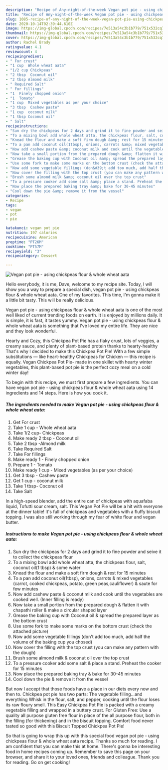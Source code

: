 ```yaml
---
description: "Recipe of Any-night-of-the-week Vegan pot pie - using chickpeas flour &amp;amp; whole wheat aata"
title: "Recipe of Any-night-of-the-week Vegan pot pie - using chickpeas flour &amp;amp; whole wheat aata"
slug: 1085-recipe-of-any-night-of-the-week-vegan-pot-pie-using-chickpeas-flour-and-amp-whole-wheat-aata
date: 2020-10-14T02:39:44.610Z
image: https://img-global.cpcdn.com/recipes/7e513a54c3b1b779/751x532cq70/vegan-pot-pie-using-chickpeas-flour-whole-wheat-aata-recipe-main-photo.jpg
thumbnail: https://img-global.cpcdn.com/recipes/7e513a54c3b1b779/751x532cq70/vegan-pot-pie-using-chickpeas-flour-whole-wheat-aata-recipe-main-photo.jpg
cover: https://img-global.cpcdn.com/recipes/7e513a54c3b1b779/751x532cq70/vegan-pot-pie-using-chickpeas-flour-whole-wheat-aata-recipe-main-photo.jpg
author: Rachel Brady
ratingvalue: 4.1
reviewcount: 4
recipeingredient:
- " For crust"
- "1 cup  Whole wheat aata"
- "1/2 cup Chickpeas"
- "2 tbsp  Coconut oil"
- "2 tbsp Almond milk"
- " Required Salt"
- " For fillings"
- "1  Finely chopped onion"
- "1  Tomato"
- "1 cup  Mixed vegetables as per your choice"
- "3 tbsp  Cashew paste"
- "1 cup  coconut milk"
- "1 tbsp Coconut oil"
- " Salt"
recipeinstructions:
- "Sun dry the chickpeas for 2 days and grind it to fine powder and seive it to collect the chickpeas flour"
- "To a mixing bowl add whole wheat atta, the chickpeas flour, salt, coconut oil(1 tbsp) &amp; some water"
- "Knead the flour and make a soft firm dough &amp; rest for 15 minutes"
- "To a pan add coconut oil(1tbsp), onions, carrots &amp; mixed vegetables (carrot, cooked chickpeas, potato, green peas,cauliflower) &amp; saute for few minutes"
- "Now add cashew paste &amp; coconut milk and cook until the vegetables are cooked well. (Inner filling is ready)"
- "Now take a small portion from the prepared dough &amp; flatten it with chapathi roller &amp; make a circular shaped layer"
- "Grease the baking cup with Coconut oil &amp; spread the prepared layer as the bottom crust"
- "Use some fork to make some marks on the bottom crust (check the attached picture)"
- "Now add some vegetable fillings (don&#39;t add too much, add half the volume of the baking cup you chosed)"
- "Now cover the filling with the top crust (you can make any pattern with the dough)"
- "Brush some almond milk &amp; coconut oil over the top crust"
- "To a pressure cooker add some salt &amp; place a stand. Preheat the cooker for 15 minutes"
- "Now place the prepared baking tray &amp; bake for 30-45 minutes"
- "Cool down the pie &amp; remove it from the vessel"
categories:
- Recipe
tags:
- vegan
- pot
- pie

katakunci: vegan pot pie 
nutrition: 197 calories
recipecuisine: American
preptime: "PT26M"
cooktime: "PT57M"
recipeyield: "3"
recipecategory: Dessert

---
```



![Vegan pot pie - using chickpeas flour &amp; whole wheat aata](https://img-global.cpcdn.com/recipes/7e513a54c3b1b779/751x532cq70/vegan-pot-pie-using-chickpeas-flour-whole-wheat-aata-recipe-main-photo.jpg)

Hello everybody, it is me, Dave, welcome to my recipe site. Today, I will show you a way to prepare a special dish, vegan pot pie - using chickpeas flour &amp; whole wheat aata. One of my favorites. This time, I'm gonna make it a little bit tasty. This will be really delicious.

Vegan pot pie - using chickpeas flour &amp; whole wheat aata is one of the most well liked of current trending foods on earth. It is enjoyed by millions daily. It is simple, it is fast, it tastes yummy. Vegan pot pie - using chickpeas flour &amp; whole wheat aata is something that I've loved my entire life. They are nice and they look wonderful.

Hearty and Cozy, this Chickpea Pot Pie has a flaky crust, lots of veggies, a creamy sauce, and plenty of plant-based protein thanks to hearty-healthy That&#39;s why I decided to make this Chickpea Pot Pie! With a few simple substitutions — like heart-healthy Chickpeas for Chicken — this recipe is equally. Vegan Chickpea Pot Pie- made in one skillet with hearty winter vegetables, this plant-based pot pie is the perfect cozy meal on a cold winter day!


To begin with this recipe, we must first prepare a few ingredients. You can have vegan pot pie - using chickpeas flour &amp; whole wheat aata using 14 ingredients and 14 steps. Here is how you cook it.

<!--inarticleads1-->

##### The ingredients needed to make Vegan pot pie - using chickpeas flour &amp; whole wheat aata:

1. Get  For crust
1. Take 1 cup - Whole wheat aata
1. Take 1/2 cup- Chickpeas
1. Make ready 2 tbsp - Coconut oil
1. Take 2 tbsp -Almond milk
1. Take  Required Salt
1. Take  For fillings
1. Make ready 1 - Finely chopped onion
1. Prepare 1 - Tomato
1. Make ready 1 cup - Mixed vegetables (as per your choice)
1. Get 3 tbsp - Cashew paste
1. Get 1 cup - coconut milk
1. Take 1 tbsp- Coconut oil
1. Take  Salt


In a high-speed blender, add the entire can of chickpeas with aquafaba liquid, Tofutti sour cream, salt. This Vegan Pot Pie will be a hit with everyone at the dinner table! It&#39;s full of chickpeas and vegetables with a fluffy biscuit topping. I was also still working through my fear of white flour and vegan butter. 

<!--inarticleads2-->

##### Instructions to make Vegan pot pie - using chickpeas flour &amp; whole wheat aata:

1. Sun dry the chickpeas for 2 days and grind it to fine powder and seive it to collect the chickpeas flour
1. To a mixing bowl add whole wheat atta, the chickpeas flour, salt, coconut oil(1 tbsp) &amp; some water
1. Knead the flour and make a soft firm dough &amp; rest for 15 minutes
1. To a pan add coconut oil(1tbsp), onions, carrots &amp; mixed vegetables (carrot, cooked chickpeas, potato, green peas,cauliflower) &amp; saute for few minutes
1. Now add cashew paste &amp; coconut milk and cook until the vegetables are cooked well. (Inner filling is ready)
1. Now take a small portion from the prepared dough &amp; flatten it with chapathi roller &amp; make a circular shaped layer
1. Grease the baking cup with Coconut oil &amp; spread the prepared layer as the bottom crust
1. Use some fork to make some marks on the bottom crust (check the attached picture)
1. Now add some vegetable fillings (don&#39;t add too much, add half the volume of the baking cup you chosed)
1. Now cover the filling with the top crust (you can make any pattern with the dough)
1. Brush some almond milk &amp; coconut oil over the top crust
1. To a pressure cooker add some salt &amp; place a stand. Preheat the cooker for 15 minutes
1. Now place the prepared baking tray &amp; bake for 30-45 minutes
1. Cool down the pie &amp; remove it from the vessel


But now I accept that those foods have a place in our diets every now and then to. Chickpea pot pie has two parts: The vegetable filling…and everything Whisk in the flour, salt, and pepper, cooking until the flour loses its raw floury smell. This Easy Chickpea Pot Pie is packed with a creamy vegetable filling and wrapped in a buttery crust. For Gluten Free: Use a quality all purpose gluten free flour in place of the all purpose flour, both in the filling (for thickening) and in the biscuit topping. Comfort food never tasted so good with this Biscuit Topped Chickpea Pot Pie! 

So that is going to wrap this up with this special food vegan pot pie - using chickpeas flour &amp; whole wheat aata recipe. Thanks so much for reading. I am confident that you can make this at home. There's gonna be interesting food in home recipes coming up. Remember to save this page on your browser, and share it to your loved ones, friends and colleague. Thank you for reading. Go on get cooking!
